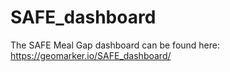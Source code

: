 # SAFE_dashboard
The SAFE Meal Gap dashboard can be found here: https://geomarker.io/SAFE_dashboard/ 
